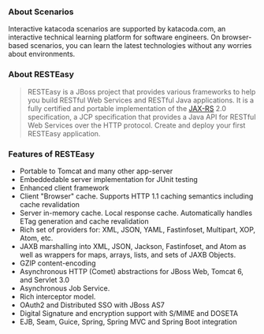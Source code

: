 ### About Scenarios
Interactive katacoda scenarios are supported by katacoda.com, an interactive technical learning platform for software engineers. On browser-based scenarios, you can learn the latest technologies without any worries about environments.


### About RESTEasy
>RESTEasy is a JBoss project that provides various frameworks to help you build RESTful Web Services and RESTful Java applications. It is a fully certified and portable implementation of the [JAX-RS](https://jax-rs-spec.java.net/) 2.0 specification, a JCP specification that provides a Java API for RESTful Web Services over the HTTP protocol.
Create and deploy your first RESTEasy application.

### Features of RESTEasy

* Portable to Tomcat and many other app-server
* Embeddedable server implementation for JUnit testing
* Enhanced client framework
* Client "Browser" cache. Supports HTTP 1.1 caching semantics including cache revalidation
* Server in-memory cache. Local response cache. Automatically handles ETag generation and cache revalidation
* Rich set of providers for: XML, JSON, YAML, Fastinfoset, Multipart, XOP, Atom, etc.
* JAXB marshalling into XML, JSON, Jackson, Fastinfoset, and Atom as well as wrappers for maps, arrays, lists, and sets of JAXB Objects.
* GZIP content-encoding
* Asynchronous HTTP (Comet) abstractions for JBoss Web, Tomcat 6, and Servlet 3.0
* Asynchronous Job Service.
* Rich interceptor model.
* OAuth2 and Distributed SSO with JBoss AS7
* Digital Signature and encryption support with S/MIME and DOSETA
* EJB, Seam, Guice, Spring, Spring MVC and Spring Boot integration

